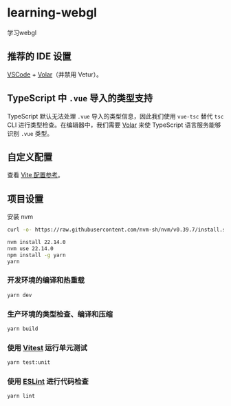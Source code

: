 # learning-webgl
学习webgl


## 推荐的 IDE 设置

[VSCode](https://code.visualstudio.com/) + [Volar](https://marketplace.visualstudio.com/items?itemName=Vue.volar)（并禁用 Vetur）。

## TypeScript 中 `.vue` 导入的类型支持

TypeScript 默认无法处理 `.vue` 导入的类型信息，因此我们使用 `vue-tsc` 替代 `tsc` CLI 进行类型检查。在编辑器中，我们需要 [Volar](https://marketplace.visualstudio.com/items?itemName=Vue.volar) 来使 TypeScript 语言服务能够识别 `.vue` 类型。

## 自定义配置

查看 [Vite 配置参考](https://vite.dev/config/)。

## 项目设置

安装 nvm
```zsh
curl -o- https://raw.githubusercontent.com/nvm-sh/nvm/v0.39.7/install.sh | bash
```

```sh
nvm install 22.14.0
nvm use 22.14.0
npm install -g yarn
yarn
```

### 开发环境的编译和热重载

```sh
yarn dev
```

### 生产环境的类型检查、编译和压缩

```sh
yarn build
```

### 使用 [Vitest](https://vitest.dev/) 运行单元测试

```sh
yarn test:unit
```

### 使用 [ESLint](https://eslint.org/) 进行代码检查

```sh
yarn lint
```
